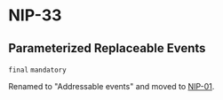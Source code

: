 # NIP-33

## Parameterized Replaceable Events

`final` `mandatory`

Renamed to "Addressable events" and moved to [NIP-01](01.md).
